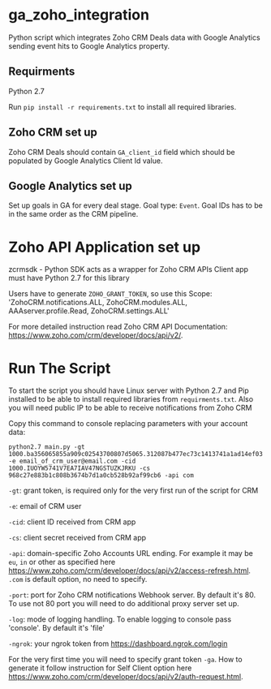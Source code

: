 # ga_zoho_integration
Python script which integrates Zoho CRM Deals data with Google Analytics
sending event hits to Google Analytics property.

## Requirments

Python 2.7

Run `pip install -r requirements.txt` to install all required libraries.

## Zoho CRM set up
Zoho CRM Deals should contain `GA_client_id` field which should be populated by Google Analytics Client Id value.

## Google Analytics set up

Set up goals in GA for every deal stage. Goal type: `Event`. Goal IDs has to be in the same order as the CRM pipeline.

# Zoho API Application set up

zcrmsdk - Python SDK acts as a wrapper for Zoho CRM APIs
Client app must have Python 2.7 for this library

Users have to generate `ZOHO_GRANT_TOKEN`, so use this Scope:
'ZohoCRM.notifications.ALL, ZohoCRM.modules.ALL, AAAserver.profile.Read, ZohoCRM.settings.ALL'

For more detailed instruction read Zoho CRM API Documentation: https://www.zoho.com/crm/developer/docs/api/v2/.

# Run The Script

To start the script you should have Linux server with Python 2.7 and Pip installed to be able to install
required libraries from `requirments.txt`. Also you will need public IP to be able to receive notifications
from Zoho CRM

 Copy this command to console replacing parameters with your account data:

`python2.7 main.py -gt 1000.ba356065855a909c02543700807d5065.312087b477ec73c1413741a1ad14ef03
-e email_of_crm_user@email.com -cid 1000.IUOYW5741V7EA7IAV47NGSTUZKJRKU -cs 968c27e883b1c808b3674b7d1a0cb528b92af99cb6
-api com`

`-gt`: grant token, is required only for the very first run of the script for CRM

`-e`: email of CRM user

`-cid`: client ID received from CRM app

`-cs`: client secret received from CRM app

`-api`: domain-specific Zoho Accounts URL ending. For example it may be `eu`, `in` or other as specified
 here https://www.zoho.com/crm/developer/docs/api/v2/access-refresh.html. `.com` is default option, no need to specify.

`-port`: port for Zoho CRM notifications Webhook server. By default it's 80.
To use not 80 port you will need to do additional proxy server set up.

`-log`: mode of logging handling. To enable logging to console pass 'console'. By default it's 'file'

`-ngrok`: your ngrok token from https://dashboard.ngrok.com/login


For the very first time you will need to specify grant token `-ga`. How to generate it
follow instruction for Self Client option here https://www.zoho.com/crm/developer/docs/api/v2/auth-request.html.
